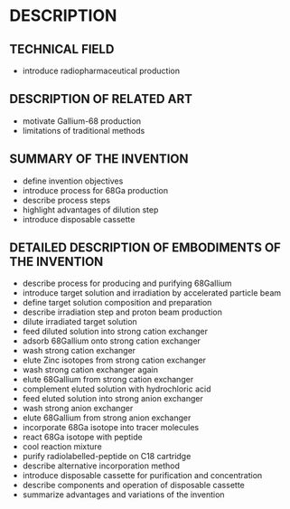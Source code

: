 # DESCRIPTION

## TECHNICAL FIELD

- introduce radiopharmaceutical production

## DESCRIPTION OF RELATED ART

- motivate Gallium-68 production
- limitations of traditional methods

## SUMMARY OF THE INVENTION

- define invention objectives
- introduce process for 68Ga production
- describe process steps
- highlight advantages of dilution step
- introduce disposable cassette

## DETAILED DESCRIPTION OF EMBODIMENTS OF THE INVENTION

- describe process for producing and purifying 68Gallium
- introduce target solution and irradiation by accelerated particle beam
- define target solution composition and preparation
- describe irradiation step and proton beam production
- dilute irradiated target solution
- feed diluted solution into strong cation exchanger
- adsorb 68Gallium onto strong cation exchanger
- wash strong cation exchanger
- elute Zinc isotopes from strong cation exchanger
- wash strong cation exchanger again
- elute 68Gallium from strong cation exchanger
- complement eluted solution with hydrochloric acid
- feed eluted solution into strong anion exchanger
- wash strong anion exchanger
- elute 68Gallium from strong anion exchanger
- incorporate 68Ga isotope into tracer molecules
- react 68Ga isotope with peptide
- cool reaction mixture
- purify radiolabelled-peptide on C18 cartridge
- describe alternative incorporation method
- introduce disposable cassette for purification and concentration
- describe components and operation of disposable cassette
- summarize advantages and variations of the invention

